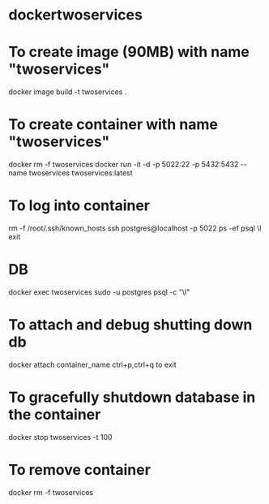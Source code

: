 # dockertwoservices

# To create image (90MB) with name "twoservices"
docker image build -t  twoservices .

# To create container with name "twoservices"
docker rm -f twoservices
docker run -it -d -p 5022:22 -p 5432:5432 --name twoservices twoservices:latest

# To log into container
rm -f /root/.ssh/known_hosts
ssh postgres@localhost -p 5022
ps -ef
psql
\l
exit

# DB
docker exec  twoservices sudo -u postgres psql -c "\l"

# To attach and debug shutting down db
docker attach container_name
ctrl+p,ctrl+q to exit
# To gracefully shutdown database in the container
docker stop twoservices -t 100

# To remove container
docker rm -f twoservices


